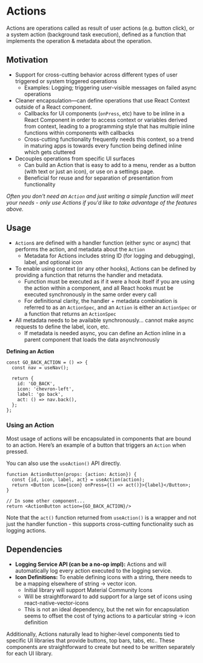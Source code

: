 # Actions

Actions are operations called as result of user actions (e.g. button click), or
a system action (background task execution), defined as a function that
implements the operation & metadata about the operation.

## Motivation

- Support for cross-cutting behavior across different types of user triggered or
  system triggered operations
  - Examples: Logging; triggering user-visible messages on failed async
    operations
- Cleaner encapsulation—can define operations that use React Context outside of
  a React component.
  - Callbacks for UI components (`onPress`, etc) have to be inline in a React
    Component in order to access context or variables derived from context,
    leading to a programming style that has multiple inline functions within
    components with callbacks
  - Cross-cutting functionality frequently needs this context, so a trend in
    maturing apps is towards every function being defined inline which gets
    cluttered
- Decouples operations from specific UI surfaces
  - Can build an Action that is easy to add to a menu, render as a button (with
    text or just an icon), or use on a settings page.
  - Beneficial for reuse and for separation of presentation from functionality

_Often you don't need an `Action` and just writing a simple function will meet
your needs - only use Actions if you'd like to take advantage of the features
above._

## Usage

- `Action`s are defined with a handler function (either sync or async) that
  performs the action, and metadata about the `Action`
  - Metadata for Actions includes string ID (for logging and debugging), label,
    and optional icon
- To enable using context (or any other hooks), Actions can be defined by
  providing a function that returns the handler and metadata.
  - Function must be executed as if it were a hook itself if you are using the
    action within a component, and all React hooks must be executed
    synchronously in the same order every call
  - For definitional clarity, the handler + metadata combination is referred to
    as an `ActionSpec`, and an `Action` is either an `ActionSpec` or a function
    that returns an `ActionSpec`
- All metadata needs to be available synchronously... cannot make async requests
  to define the label, icon, etc.
  - If metadata is needed async, you can define an Action inline in a parent
    component that loads the data asynchronously

**Defining an Action**

```tsx
const GO_BACK_ACTION = () => {
  const nav = useNav();

  return {
    id: 'GO_BACK',
    icon: 'chevron-left',
    label: 'go back',
    act: () => nav.back(),
  };
};
```


### **Using an Action**

Most usage of actions will be encapsulated in components that are bound to an
action. Here’s an example of a button that triggers an `Action` when pressed.

You can also use the `useAction()` API directly.

```tsx
function ActionButton(props: {action: Action}) {
  const {id, icon, label, act} = useAction(action);
  return <Button icon={icon} onPress={() => act()}>{label}</Button>;
}

// In some other component...
return <ActionButton action={GO_BACK_ACTION}/>

```

Note that the `act()` function returned from `useAction()` is a wrapper and not
just the handler function - this supports cross-cutting functionality such as
logging actions.

## Dependencies

- **Logging Service API (can be a no-op impl):** Actions and will automatically
  log every action executed to the logging service.
- **Icon Definitions:** To enable defining icons with a string, there needs to
  be a mapping elsewhere of string -> vector icon.
  - Initial library will support Material Community Icons
  - Will be straightforward to add support for a large set of icons using
    react-native-vector-icons
  - This is not an ideal dependency, but the net win for encapsulation seems to
    offset the cost of tying actions to a particular string -> icon definition

Additionally, Actions naturally lead to higher-level components tied to specific
UI libraries that provide buttons, top bars, tabs, etc.. These components are
straightforward to create but need to be written separately for each UI library.
